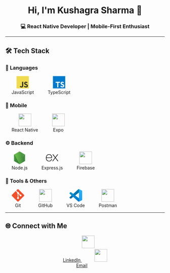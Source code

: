 <h1 align="center">Hi, I'm Kushagra Sharma 👋</h1>
<h3 align="center">💻 React Native Developer | Mobile-First Enthusiast</h3>

---

## 🛠️ Tech Stack  

### 📝 Languages  
<p align="left" >
  <div align="center" style="display:inline-block; margin: 0 20px;">
    <img src="https://raw.githubusercontent.com/devicons/devicon/master/icons/javascript/javascript-original.svg" width="40" height="40"/><br/>JavaScript
  </div>
  <div align="center" style="display:inline-block; margin: 0 20px;">
    <img src="https://raw.githubusercontent.com/devicons/devicon/master/icons/typescript/typescript-original.svg" width="40" height="40"/><br/>TypeScript
  </div>
</p>

### 📱 Mobile  
<p align="center">
  <div align="center" style="display:inline-block; margin: 0 20px;">
    <img src="https://reactnative.dev/img/header_logo.svg" width="40" height="40"/><br/>React Native
  </div>
  <div align="center" style="display:inline-block; margin: 0 20px;">
    <img src="https://upload.wikimedia.org/wikipedia/commons/3/38/Expo_Logo.png" width="40" height="40"/><br/>Expo
  </div>
</p>

### ⚙️ Backend  
<p align="center">
  <div align="center" style="display:inline-block; margin: 0 20px;">
    <img src="https://raw.githubusercontent.com/devicons/devicon/master/icons/nodejs/nodejs-original.svg" width="40" height="40"/><br/>Node.js
  </div>
  <div align="center" style="display:inline-block; margin: 0 20px;">
    <img src="https://raw.githubusercontent.com/devicons/devicon/master/icons/express/express-original.svg" width="40" height="40"/><br/>Express.js
  </div>
  <div align="center" style="display:inline-block; margin: 0 20px;">
    <img src="https://www.vectorlogo.zone/logos/firebase/firebase-icon.svg" width="40" height="40"/><br/>Firebase
  </div>
</p>

### 🔧 Tools & Others  
<p align="center">
  <div align="center" style="display:inline-block; margin: 0 20px;">
    <img src="https://raw.githubusercontent.com/devicons/devicon/master/icons/git/git-original.svg" width="40" height="40"/><br/>Git
  </div>
  <div align="center" style="display:inline-block; margin: 0 20px;">
    <img src="https://github.githubassets.com/images/modules/logos_page/GitHub-Mark.png" width="40" height="40"/><br/>GitHub
  </div>
  <div align="center" style="display:inline-block; margin: 0 20px;">
    <img src="https://raw.githubusercontent.com/devicons/devicon/master/icons/vscode/vscode-original.svg" width="40" height="40"/><br/>VS Code
  </div>
  <div align="center" style="display:inline-block; margin: 0 20px;">
    <img src="https://www.vectorlogo.zone/logos/getpostman/getpostman-icon.svg" width="40" height="40"/><br/>Postman
  </div>
</p>

---

## 🌐 Connect with Me  

<p align="center">
  <a href="https://linkedin.com/in/your-linkedin" target="_blank" style="margin: 0 20px;">
    <img src="https://cdn-icons-png.flaticon.com/512/174/174857.png" width="40" height="40"/><br/>LinkedIn
  </a>
  <a href="mailto:your.email@example.com" style="margin: 0 20px;">
    <img src="https://cdn-icons-png.flaticon.com/512/732/732200.png" width="40" height="40"/><br/>Email
  </a>
</p>

